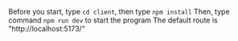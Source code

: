 Before you start, type `cd client`, then type `npm install`
Then, type command `npm run dev` to start the program
The default route is "http://localhost:5173/"
